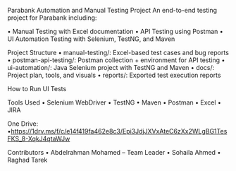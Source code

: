 Parabank Automation and Manual Testing Project
An end-to-end testing project for Parabank including:

• Manual Testing with Excel documentation
• API Testing using Postman
• UI Automation Testing with Selenium, TestNG, and Maven

Project Structure
• manual-testing/: Excel-based test cases and bug reports
• postman-api-testing/: Postman collection + environment for API testing
• ui-automation/: Java Selenium project with TestNG and Maven
• docs/: Project plan, tools, and visuals
• reports/: Exported test execution reports

How to Run UI Tests




Tools Used
• Selenium WebDriver
• TestNG
• Maven
• Postman
• Excel
• JIRA


One Drive:
•https://1drv.ms/f/c/e14f419fa462e8c3/Epi3JdjJXVxAteC6zXx2WLgBG1TesFKS_8-XqkJ4qtaWJw

Contributors
• Abdelrahman Mohamed – Team Leader
• Sohaila Ahmed 
• Raghad Tarek 



